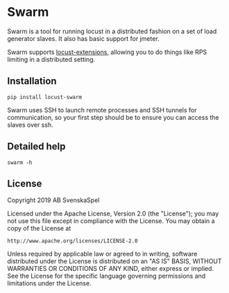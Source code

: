 # Swarm

Swarm is a tool for running locust in a distributed fashion on a set of load generator slaves. It also has basic support for jmeter.

Swarm supports [locust-extensions](https://github.com/SvenskaSpel/locust-extensions), allowing you to do things like RPS limiting in a distributed setting.

## Installation

```pip install locust-swarm```

Swarm uses SSH to launch remote processes and SSH tunnels for communication, so your first step should be to ensure you can access the slaves over ssh.

## Detailed help

```swarm -h```

## License

Copyright 2019 AB SvenskaSpel

Licensed under the Apache License, Version 2.0 (the "License");
you may not use this file except in compliance with the License.
You may obtain a copy of the License at

    http://www.apache.org/licenses/LICENSE-2.0

Unless required by applicable law or agreed to in writing, software
distributed under the License is distributed on an "AS IS" BASIS,
WITHOUT WARRANTIES OR CONDITIONS OF ANY KIND, either express or implied.
See the License for the specific language governing permissions and
limitations under the License.